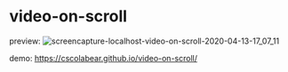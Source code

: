 # video-on-scroll

preview:
![screencapture-localhost-video-on-scroll-2020-04-13-17_07_11](https://user-images.githubusercontent.com/4863629/79108895-e0a3d600-7da9-11ea-896b-f0d8224ed76a.png)

demo:
https://cscolabear.github.io/video-on-scroll/
